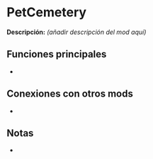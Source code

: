 # PetCemetery

**Descripción:** *(añadir descripción del mod aquí)*

## Funciones principales
- 

## Conexiones con otros mods
- 

## Notas
- 
